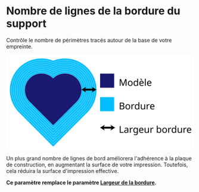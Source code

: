 Nombre de lignes de la bordure du support
====
Contrôle le nombre de périmètres tracés autour de la base de votre empreinte.

![Ce bord a 8 lignes.](../images/brim_width_fr.svg)

Un plus grand nombre de lignes de bord améliorera l'adhérence à la plaque de construction, en augmentant la surface de votre impression. Toutefois, cela réduira la surface d'impression effective.

**Ce paramètre remplace le paramètre [Largeur de la bordure](./brim_width.md).**
